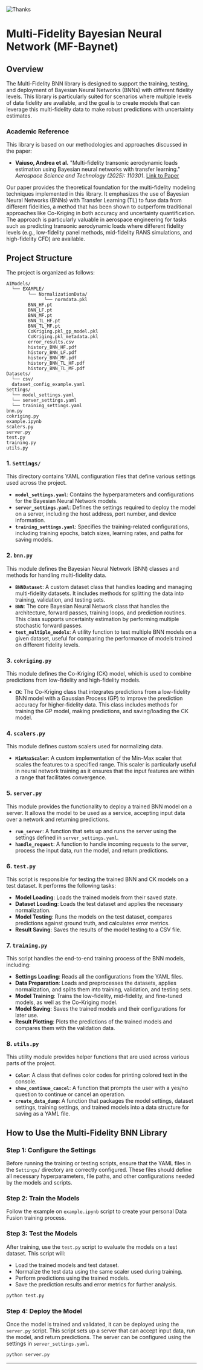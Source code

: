 ![Thanks](./logos.png)

# Multi-Fidelity Bayesian Neural Network (MF-Baynet)

## Overview

The Multi-Fidelity BNN library is designed to support the training, testing, and deployment of Bayesian Neural Networks (BNNs) with different fidelity levels. This library is particularly suited for scenarios where multiple levels of data fidelity are available, and the goal is to create models that can leverage this multi-fidelity data to make robust predictions with uncertainty estimates.

### Academic Reference

This library is based on our methodologies and approaches discussed in the paper:

- **Vaiuso, Andrea et al.** "Multi-fidelity transonic aerodynamic loads estimation using Bayesian neural networks with transfer learning." _Aerospace Science and Technology (2025): 110301_. [Link to Paper](https://www.sciencedirect.com/science/article/pii/S1270963825003724)

Our paper provides the theoretical foundation for the multi-fidelity modeling techniques implemented in this library. It emphasizes the use of Bayesian Neural Networks (BNNs) with Transfer Learning (TL) to fuse data from different fidelities, a method that has been shown to outperform traditional approaches like Co-Kriging in both accuracy and uncertainty quantification. The approach is particularly valuable in aerospace engineering for tasks such as predicting transonic aerodynamic loads where different fidelity levels (e.g., low-fidelity panel methods, mid-fidelity RANS simulations, and high-fidelity CFD) are available.

## Project Structure

The project is organized as follows:

```
AIModels/
  └── EXAMPLE/
        └── NormalizationData/
              └── normdata.pkl
        BNN_HF.pt
        BNN_LF.pt
        BNN_MF.pt
        BNN_TL_HF.pt
        BNN_TL_MF.pt
        CoKriging.pkl_gp_model.pkl
        CoKriging.pkl_metadata.pkl
        error_results.csv
        history_BNN_HF.pdf
        history_BNN_LF.pdf
        history_BNN_MF.pdf
        history_BNN_TL_HF.pdf
        history_BNN_TL_MF.pdf
Datasets/
  └── csv/
  dataset_config_example.yaml
Settings/
  └── model_settings.yaml
  └── server_settings.yaml
  └── training_settings.yaml
bnn.py
cokriging.py
example.ipynb
scalers.py
server.py
test.py
training.py
utils.py
```

### 1. `Settings/`

This directory contains YAML configuration files that define various settings used across the project.

- **`model_settings.yaml`**: Contains the hyperparameters and configurations for the Bayesian Neural Network models.
- **`server_settings.yaml`**: Defines the settings required to deploy the model on a server, including the host address, port number, and device information.
- **`training_settings.yaml`**: Specifies the training-related configurations, including training epochs, batch sizes, learning rates, and paths for saving models.

### 2. `bnn.py`

This module defines the Bayesian Neural Network (BNN) classes and methods for handling multi-fidelity data.

- **`BNNDataset`**: A custom dataset class that handles loading and managing multi-fidelity datasets. It includes methods for splitting the data into training, validation, and testing sets.
- **`BNN`**: The core Bayesian Neural Network class that handles the architecture, forward passes, training loops, and prediction routines. This class supports uncertainty estimation by performing multiple stochastic forward passes.
- **`test_multiple_models`**: A utility function to test multiple BNN models on a given dataset, useful for comparing the performance of models trained on different fidelity levels.

### 3. `cokriging.py`

This module defines the Co-Kriging (CK) model, which is used to combine predictions from low-fidelity and high-fidelity models.

- **`CK`**: The Co-Kriging class that integrates predictions from a low-fidelity BNN model with a Gaussian Process (GP) to improve the prediction accuracy for higher-fidelity data. This class includes methods for training the GP model, making predictions, and saving/loading the CK model.

### 4. `scalers.py`

This module defines custom scalers used for normalizing data.

- **`MinMaxScaler`**: A custom implementation of the Min-Max scaler that scales the features to a specified range. This scaler is particularly useful in neural network training as it ensures that the input features are within a range that facilitates convergence.

### 5. `server.py`

This module provides the functionality to deploy a trained BNN model on a server. It allows the model to be used as a service, accepting input data over a network and returning predictions.

- **`run_server`**: A function that sets up and runs the server using the settings defined in `server_settings.yaml`.
- **`handle_request`**: A function to handle incoming requests to the server, process the input data, run the model, and return predictions.

### 6. `test.py`

This script is responsible for testing the trained BNN and CK models on a test dataset. It performs the following tasks:

- **Model Loading**: Loads the trained models from their saved state.
- **Dataset Loading**: Loads the test dataset and applies the necessary normalization.
- **Model Testing**: Runs the models on the test dataset, compares predictions against ground truth, and calculates error metrics.
- **Result Saving**: Saves the results of the model testing to a CSV file.

### 7. `training.py`

This script handles the end-to-end training process of the BNN models, including:

- **Settings Loading**: Reads all the configurations from the YAML files.
- **Data Preparation**: Loads and preprocesses the datasets, applies normalization, and splits them into training, validation, and testing sets.
- **Model Training**: Trains the low-fidelity, mid-fidelity, and fine-tuned models, as well as the Co-Kriging model.
- **Model Saving**: Saves the trained models and their configurations for later use.
- **Result Plotting**: Plots the predictions of the trained models and compares them with the validation data.

### 8. `utils.py`

This utility module provides helper functions that are used across various parts of the project.

- **`Color`**: A class that defines color codes for printing colored text in the console.
- **`show_continue_cancel`**: A function that prompts the user with a yes/no question to continue or cancel an operation.
- **`create_data_dump`**: A function that packages the model settings, dataset settings, training settings, and trained models into a data structure for saving as a YAML file.

## How to Use the Multi-Fidelity BNN Library

### Step 1: Configure the Settings
Before running the training or testing scripts, ensure that the YAML files in the `Settings/` directory are correctly configured. These files should define all necessary hyperparameters, file paths, and other configurations needed by the models and scripts.

### Step 2: Train the Models
Follow the example on `example.ipynb` script to create your personal Data Fusion training process. 

### Step 3: Test the Models
After training, use the `test.py` script to evaluate the models on a test dataset. This script will:
- Load the trained models and test dataset.
- Normalize the test data using the same scaler used during training.
- Perform predictions using the trained models.
- Save the prediction results and error metrics for further analysis.

```bash
python test.py
```

### Step 4: Deploy the Model
Once the model is trained and validated, it can be deployed using the `server.py` script. This script sets up a server that can accept input data, run the model, and return predictions. The server can be configured using the settings in `server_settings.yaml`.

```bash
python server.py
```

---
